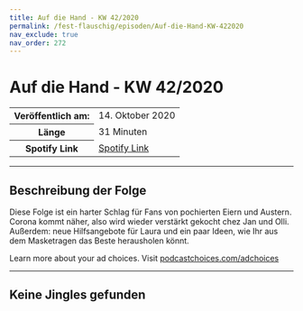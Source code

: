 ```yaml
---
title: Auf die Hand - KW 42/2020
permalink: /fest-flauschig/episoden/Auf-die-Hand-KW-422020
nav_exclude: true
nav_order: 272
---
```


# Auf die Hand - KW 42/2020
<table class="resp-table dcf-table dcf-table-responsive dcf-table-bordered dcf-table-striped dcf-w-100%">
                    <tbody>
                        <tr>
                            <th scope="row">Veröffentlich am:</th>
                            <td data-label="Veröffentlich am:">14. Oktober 2020</td>
                        </tr>
                        <tr>
                            <th scope="row">Länge </th>
                            <td data-label="Länge ">31 Minuten</td>
                        </tr><tr>
                                <th scope="row">Spotify Link</th>
                                <td data-label="Spotify Link"><a href="https://open.spotify.com/episode/1O2UFGJpxxkxYo9AQxPcaZ">Spotify Link</a></td>
                            </tr></tbody>
                </table>

***

## Beschreibung der Folge

<div>
<p>Diese Folge ist ein harter Schlag für Fans von pochierten Eiern und Austern. Corona kommt näher, also wird wieder verstärkt gekocht chez Jan und Olli. Außerdem: neue Hilfsangebote für Laura und ein paar Ideen, wie Ihr aus dem Masketragen das Beste herausholen könnt.</p><p> </p><p>Learn more about your ad choices. Visit <a href="https://podcastchoices.com/adchoices">podcastchoices.com/adchoices</a></p>  
</div>

***

## Keine Jingles gefunden